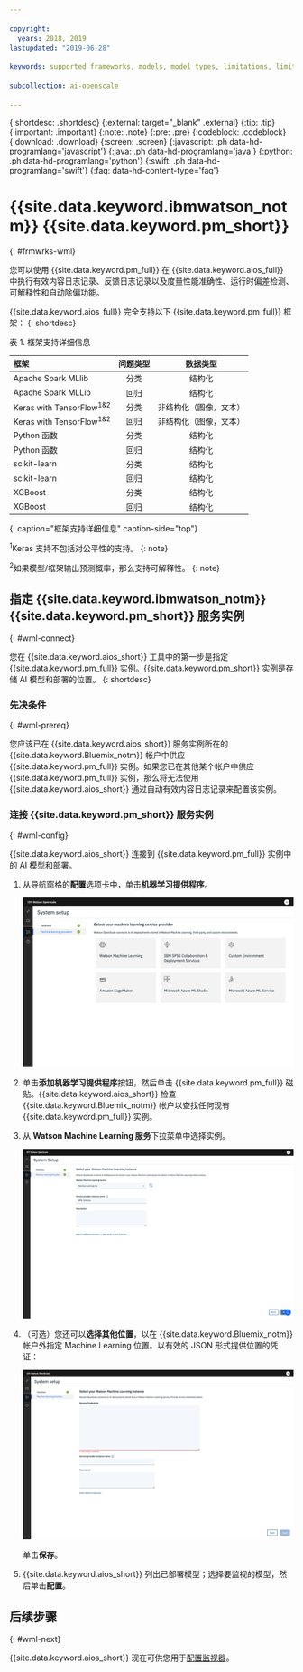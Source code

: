 ```yaml
---

copyright:
  years: 2018, 2019
lastupdated: "2019-06-28"

keywords: supported frameworks, models, model types, limitations, limits

subcollection: ai-openscale

---
```


{:shortdesc: .shortdesc}
{:external: target="_blank" .external}
{:tip: .tip}
{:important: .important}
{:note: .note}
{:pre: .pre}
{:codeblock: .codeblock}
{:download: .download}
{:screen: .screen}
{:javascript: .ph data-hd-programlang='javascript'}
{:java: .ph data-hd-programlang='java'}
{:python: .ph data-hd-programlang='python'}
{:swift: .ph data-hd-programlang='swift'}
{:faq: data-hd-content-type='faq'}

# {{site.data.keyword.ibmwatson_notm}} {{site.data.keyword.pm_short}}
{: #frmwrks-wml}

您可以使用 {{site.data.keyword.pm_full}} 在 {{site.data.keyword.aios_full}} 中执行有效内容日志记录、反馈日志记录以及度量性能准确性、运行时偏差检测、可解释性和自动除偏功能。

{{site.data.keyword.aios_full}} 完全支持以下 {{site.data.keyword.pm_full}} 框架：
{: shortdesc}

表 1. 框架支持详细信息

| 框架 | 问题类型 | 数据类型 |
|:---|:---:|:---:|
| Apache Spark MLlib |分类| 结构化 |
| Apache Spark MLLib | 回归 | 结构化 |
| Keras with TensorFlow<sup>1</sup><sup>&</sup><sup>2</sup> |分类| 非结构化（图像，文本）|
| Keras with TensorFlow<sup>1</sup><sup>&</sup><sup>2</sup> | 回归 | 非结构化（图像，文本）|
| Python 函数 |分类| 结构化 |
| Python 函数 | 回归 | 结构化 |
| scikit-learn |分类| 结构化 |
| scikit-learn | 回归 | 结构化 |
| XGBoost |分类| 结构化 |
| XGBoost | 回归 | 结构化 |
{: caption="框架支持详细信息" caption-side="top"}

<sup>1</sup>Keras 支持不包括对公平性的支持。
{: note}

<sup>2</sup>如果模型/框架输出预测概率，那么支持可解释性。
{: note}

## 指定 {{site.data.keyword.ibmwatson_notm}} {{site.data.keyword.pm_short}} 服务实例
{: #wml-connect}

您在 {{site.data.keyword.aios_short}} 工具中的第一步是指定 {{site.data.keyword.pm_full}} 实例。{{site.data.keyword.pm_short}} 实例是存储 AI 模型和部署的位置。
{: shortdesc}

### 先决条件
{: #wml-prereq}

您应该已在 {{site.data.keyword.aios_short}} 服务实例所在的 {{site.data.keyword.Bluemix_notm}} 帐户中供应 {{site.data.keyword.pm_full}} 实例。如果您已在其他某个帐户中供应 {{site.data.keyword.pm_full}} 实例，那么将无法使用 {{site.data.keyword.aios_short}} 通过自动有效内容日志记录来配置该实例。

### 连接 {{site.data.keyword.pm_short}} 服务实例
{: #wml-config}

{{site.data.keyword.aios_short}} 连接到 {{site.data.keyword.pm_full}} 实例中的 AI 模型和部署。

1.  从导航窗格的**配置**选项卡中，单击**机器学习提供程序**。

    ![显示“选择机器学习服务提供程序”屏幕，其中包含受支持的机器学习引擎的磁贴](images/wos-machine-learning-providers-selection.png)

2.  单击**添加机器学习提供程序**按钮，然后单击 {{site.data.keyword.pm_full}} 磁贴。{{site.data.keyword.aios_short}} 检查 {{site.data.keyword.Bluemix_notm}} 帐户以查找任何现有 {{site.data.keyword.pm_full}} 实例。 
3. 从 **Watson Machine Learning 服务**下拉菜单中选择实例。

    ![选择 {{site.data.keyword.pm_short}} 服务](images/gs-set-wml.png)

4.  （可选）您还可以**选择其他位置**，以在 {{site.data.keyword.Bluemix_notm}} 帐户外指定 Machine Learning 位置。以有效的 JSON 形式提供位置的凭证：

    ![设置 {{site.data.keyword.pm_short}} 实例](images/gs-get-wml.png)

    单击**保存**。

1.  {{site.data.keyword.aios_short}} 列出已部署模型；选择要监视的模型，然后单击**配置**。

## 后续步骤
{: #wml-next}

{{site.data.keyword.aios_short}} 现在可供您用于[配置监视器](/docs/services/ai-openscale?topic=ai-openscale-mo-config)。
